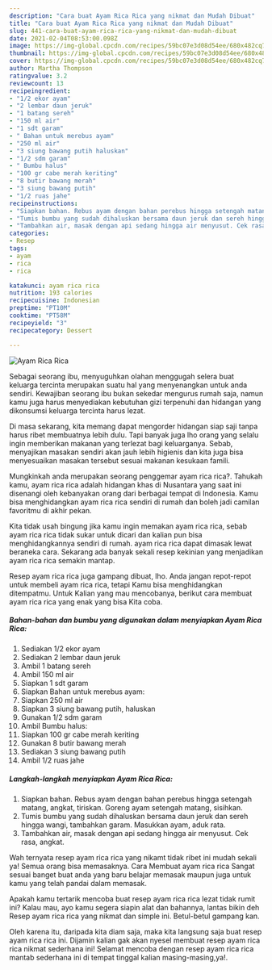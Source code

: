 ```yaml
---
description: "Cara buat Ayam Rica Rica yang nikmat dan Mudah Dibuat"
title: "Cara buat Ayam Rica Rica yang nikmat dan Mudah Dibuat"
slug: 441-cara-buat-ayam-rica-rica-yang-nikmat-dan-mudah-dibuat
date: 2021-02-04T08:53:00.098Z
image: https://img-global.cpcdn.com/recipes/59bc07e3d08d54ee/680x482cq70/ayam-rica-rica-foto-resep-utama.jpg
thumbnail: https://img-global.cpcdn.com/recipes/59bc07e3d08d54ee/680x482cq70/ayam-rica-rica-foto-resep-utama.jpg
cover: https://img-global.cpcdn.com/recipes/59bc07e3d08d54ee/680x482cq70/ayam-rica-rica-foto-resep-utama.jpg
author: Martha Thompson
ratingvalue: 3.2
reviewcount: 13
recipeingredient:
- "1/2 ekor ayam"
- "2 lembar daun jeruk"
- "1 batang sereh"
- "150 ml air"
- "1 sdt garam"
- " Bahan untuk merebus ayam"
- "250 ml air"
- "3 siung bawang putih haluskan"
- "1/2 sdm garam"
- " Bumbu halus"
- "100 gr cabe merah keriting"
- "8 butir bawang merah"
- "3 siung bawang putih"
- "1/2 ruas jahe"
recipeinstructions:
- "Siapkan bahan. Rebus ayam dengan bahan perebus hingga setengah matang, angkat, tiriskan. Goreng ayam setengah matang, sisihkan."
- "Tumis bumbu yang sudah dihaluskan bersama daun jeruk dan sereh hingga wangi, tambahkan garam. Masukkan ayam, aduk rata."
- "Tambahkan air, masak dengan api sedang hingga air menyusut. Cek rasa, angkat."
categories:
- Resep
tags:
- ayam
- rica
- rica

katakunci: ayam rica rica 
nutrition: 193 calories
recipecuisine: Indonesian
preptime: "PT10M"
cooktime: "PT58M"
recipeyield: "3"
recipecategory: Dessert

---
```



![Ayam Rica Rica](https://img-global.cpcdn.com/recipes/59bc07e3d08d54ee/680x482cq70/ayam-rica-rica-foto-resep-utama.jpg)

Sebagai seorang ibu, menyuguhkan olahan menggugah selera buat keluarga tercinta merupakan suatu hal yang menyenangkan untuk anda sendiri. Kewajiban seorang ibu bukan sekedar mengurus rumah saja, namun kamu juga harus menyediakan kebutuhan gizi terpenuhi dan hidangan yang dikonsumsi keluarga tercinta harus lezat.

Di masa  sekarang, kita memang dapat mengorder hidangan siap saji tanpa harus ribet membuatnya lebih dulu. Tapi banyak juga lho orang yang selalu ingin memberikan makanan yang terlezat bagi keluarganya. Sebab, menyajikan masakan sendiri akan jauh lebih higienis dan kita juga bisa menyesuaikan masakan tersebut sesuai makanan kesukaan famili. 



Mungkinkah anda merupakan seorang penggemar ayam rica rica?. Tahukah kamu, ayam rica rica adalah hidangan khas di Nusantara yang saat ini disenangi oleh kebanyakan orang dari berbagai tempat di Indonesia. Kamu bisa menghidangkan ayam rica rica sendiri di rumah dan boleh jadi camilan favoritmu di akhir pekan.

Kita tidak usah bingung jika kamu ingin memakan ayam rica rica, sebab ayam rica rica tidak sukar untuk dicari dan kalian pun bisa menghidangkannya sendiri di rumah. ayam rica rica dapat dimasak lewat beraneka cara. Sekarang ada banyak sekali resep kekinian yang menjadikan ayam rica rica semakin mantap.

Resep ayam rica rica juga gampang dibuat, lho. Anda jangan repot-repot untuk membeli ayam rica rica, tetapi Kamu bisa menghidangkan ditempatmu. Untuk Kalian yang mau mencobanya, berikut cara membuat ayam rica rica yang enak yang bisa Kita coba.

<!--inarticleads1-->

##### Bahan-bahan dan bumbu yang digunakan dalam menyiapkan Ayam Rica Rica:

1. Sediakan 1/2 ekor ayam
1. Sediakan 2 lembar daun jeruk
1. Ambil 1 batang sereh
1. Ambil 150 ml air
1. Siapkan 1 sdt garam
1. Siapkan  Bahan untuk merebus ayam:
1. Siapkan 250 ml air
1. Siapkan 3 siung bawang putih, haluskan
1. Gunakan 1/2 sdm garam
1. Ambil  Bumbu halus:
1. Siapkan 100 gr cabe merah keriting
1. Gunakan 8 butir bawang merah
1. Sediakan 3 siung bawang putih
1. Ambil 1/2 ruas jahe




<!--inarticleads2-->

##### Langkah-langkah menyiapkan Ayam Rica Rica:

1. Siapkan bahan. Rebus ayam dengan bahan perebus hingga setengah matang, angkat, tiriskan. Goreng ayam setengah matang, sisihkan.
1. Tumis bumbu yang sudah dihaluskan bersama daun jeruk dan sereh hingga wangi, tambahkan garam. Masukkan ayam, aduk rata.
1. Tambahkan air, masak dengan api sedang hingga air menyusut. Cek rasa, angkat.




Wah ternyata resep ayam rica rica yang nikamt tidak ribet ini mudah sekali ya! Semua orang bisa memasaknya. Cara Membuat ayam rica rica Sangat sesuai banget buat anda yang baru belajar memasak maupun juga untuk kamu yang telah pandai dalam memasak.

Apakah kamu tertarik mencoba buat resep ayam rica rica lezat tidak rumit ini? Kalau mau, ayo kamu segera siapin alat dan bahannya, lantas bikin deh Resep ayam rica rica yang nikmat dan simple ini. Betul-betul gampang kan. 

Oleh karena itu, daripada kita diam saja, maka kita langsung saja buat resep ayam rica rica ini. Dijamin kalian gak akan nyesel membuat resep ayam rica rica nikmat sederhana ini! Selamat mencoba dengan resep ayam rica rica mantab sederhana ini di tempat tinggal kalian masing-masing,ya!.


